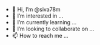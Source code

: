 - 👋 Hi, I’m @siva78m
- 👀 I’m interested in ...
- 🌱 I’m currently learning ...
- 💞️ I’m looking to collaborate on ...
- 📫 How to reach me ...

<!---
siva78m/siva78m is a ✨ special ✨ repository because its `README.md` (this file) appears on your GitHub profile.
You can click the Preview link to take a look at your changes.
--->
